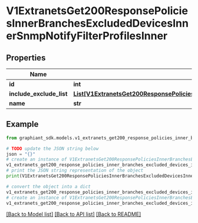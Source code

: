 # V1ExtranetsGet200ResponsePoliciesInnerBranchesExcludedDevicesInnerSnmpNotifyFilterProfilesInner


## Properties

Name | Type | Description | Notes
------------ | ------------- | ------------- | -------------
**id** | **int** |  | [optional] 
**include_exclude_list** | [**List[V1ExtranetsGet200ResponsePoliciesInnerBranchesExcludedDevicesInnerSnmpNotifyFilterProfilesInnerIncludeExcludeListInner]**](V1ExtranetsGet200ResponsePoliciesInnerBranchesExcludedDevicesInnerSnmpNotifyFilterProfilesInnerIncludeExcludeListInner.md) |  | [optional] 
**name** | **str** |  | [optional] 

## Example

```python
from graphiant_sdk.models.v1_extranets_get200_response_policies_inner_branches_excluded_devices_inner_snmp_notify_filter_profiles_inner import V1ExtranetsGet200ResponsePoliciesInnerBranchesExcludedDevicesInnerSnmpNotifyFilterProfilesInner

# TODO update the JSON string below
json = "{}"
# create an instance of V1ExtranetsGet200ResponsePoliciesInnerBranchesExcludedDevicesInnerSnmpNotifyFilterProfilesInner from a JSON string
v1_extranets_get200_response_policies_inner_branches_excluded_devices_inner_snmp_notify_filter_profiles_inner_instance = V1ExtranetsGet200ResponsePoliciesInnerBranchesExcludedDevicesInnerSnmpNotifyFilterProfilesInner.from_json(json)
# print the JSON string representation of the object
print(V1ExtranetsGet200ResponsePoliciesInnerBranchesExcludedDevicesInnerSnmpNotifyFilterProfilesInner.to_json())

# convert the object into a dict
v1_extranets_get200_response_policies_inner_branches_excluded_devices_inner_snmp_notify_filter_profiles_inner_dict = v1_extranets_get200_response_policies_inner_branches_excluded_devices_inner_snmp_notify_filter_profiles_inner_instance.to_dict()
# create an instance of V1ExtranetsGet200ResponsePoliciesInnerBranchesExcludedDevicesInnerSnmpNotifyFilterProfilesInner from a dict
v1_extranets_get200_response_policies_inner_branches_excluded_devices_inner_snmp_notify_filter_profiles_inner_from_dict = V1ExtranetsGet200ResponsePoliciesInnerBranchesExcludedDevicesInnerSnmpNotifyFilterProfilesInner.from_dict(v1_extranets_get200_response_policies_inner_branches_excluded_devices_inner_snmp_notify_filter_profiles_inner_dict)
```
[[Back to Model list]](../README.md#documentation-for-models) [[Back to API list]](../README.md#documentation-for-api-endpoints) [[Back to README]](../README.md)


